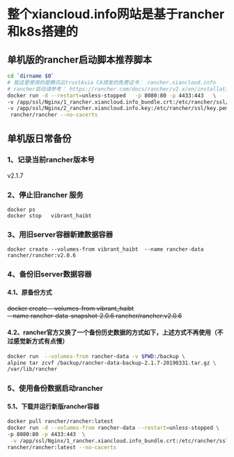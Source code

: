 # 整个xiancloud.info网站是基于rancher和k8s搭建的
## 单机版的rancher启动脚本推荐脚本
```bash
cd `dirname $0`
# 我这里使用的是腾讯云trustAsia CA颁发的免费证书： rancher.xiancloud.info
# rancher启动请参考： https://rancher.com/docs/rancher/v2.x/en/installation/single-node/
docker run -d --restart=unless-stopped   -p 8080:80 -p 4433:443   \
-v /app/ssl/Nginx/1_rancher.xiancloud.info_bundle.crt:/etc/rancher/ssl/cert.pem   \
-v /app/ssl/Nginx/2_rancher.xiancloud.info.key:/etc/rancher/ssl/key.pem    \
 rancher/rancher --no-cacerts
```


## 单机版日常备份
### 1、记录当前rancher版本号
v2.1.7

### 2、停止旧rancher 服务
```
docker ps 
docker stop   vibrant_haibt
```

### 3、用旧server容器新建数据容器
`docker create --volumes-from vibrant_haibt  --name rancher-data rancher/rancher:v2.0.6`

### 4、备份旧server数据容器
#### 4.1、原备份方式
~~docker create --volumes-from vibrant_haibt    \
--name rancher-data-snapshot-2.0.6 rancher/rancher:v2.0.6~~
#### 4.2、rancher官方又换了一个备份历史数据的方式如下，上述方式不再使用（不过感觉新方式有点慢）
```bash
docker run  --volumes-from rancher-data -v $PWD:/backup \
alpine tar zcvf /backup/rancher-data-backup-2.1.7-20190331.tar.gz \
/var/lib/rancher
```
### 5、使用备份数据启动rancher
#### 5.1、下载并运行新版rancher容器
```bash
docker pull rancher/rancher:latest
docker run -d --volumes-from rancher-data --restart=unless-stopped \
-p 8080:80 -p 4433:443  \
 -v /app/ssl/Nginx/1_rancher.xiancloud.info_bundle.crt:/etc/rancher/ssl/cert.pem   -v /app/ssl/Nginx/2_rancher.xiancloud.info.key:/etc/rancher/ssl/key.pem \
rancher/rancher:latest --no-cacerts
```
